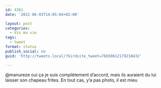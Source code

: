 ```yaml
---
id: 4361
date: '2011-06-03T14:05:04+02:00'

layout: post
categories:
  - Vis ma vie
tags:
  - tweet
format: status
publish_social: no
guid: 'http://tweets.local/?birdsite_tweet=76650612179218432'

---
```


@manureze oui ça je suis complètement d’accord, mais ils auraient du lui laisser son chapeau frites. En tout cas, y’a pas photo, il est mieu